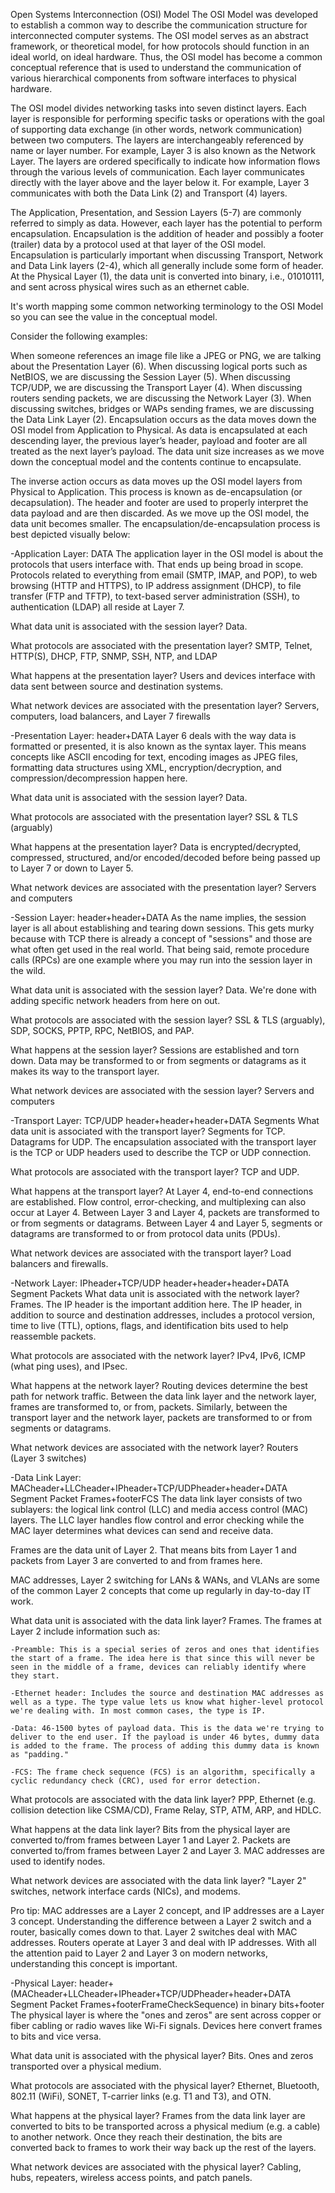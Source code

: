 Open Systems Interconnection (OSI) Model
The OSI Model was developed to establish a common way to describe the communication structure for interconnected computer systems. The OSI model serves as an abstract framework, or theoretical model, for how protocols should function in an ideal world, on ideal hardware. Thus, the OSI model has become a common conceptual reference that is used to understand the communication of various hierarchical components from software interfaces to physical hardware.

The OSI model divides networking tasks into seven distinct layers. Each layer is responsible for performing specific tasks or operations with the goal of supporting data exchange (in other words, network communication) between two computers. The layers are interchangeably referenced by name or layer number. For example, Layer 3 is also known as the Network Layer. The layers are ordered specifically to indicate how information flows through the various levels of communication. Each layer communicates directly with the layer above and the layer below it. For example, Layer 3 communicates with both the Data Link (2) and Transport (4) layers.

The Application, Presentation, and Session Layers (5-7) are commonly referred to simply as data. However, each layer has the potential to perform encapsulation. Encapsulation is the addition of header and possibly a footer (trailer) data by a protocol used at that layer of the OSI model. Encapsulation is particularly important when discussing Transport, Network and Data Link layers (2-4), which all generally include some form of header. At the Physical Layer (1), the data unit is converted into binary, i.e., 01010111, and sent across physical wires such as an ethernet cable.  

It's worth mapping some common networking terminology to the OSI Model so you can see the value in the conceptual model.

Consider the following examples: 

When someone references an image file like a JPEG or PNG, we are talking about the Presentation Layer (6). 
When discussing logical ports such as NetBIOS, we are discussing the Session Layer (5).
When discussing TCP/UDP, we are discussing the Transport Layer (4).
When discussing routers sending packets, we are discussing the Network Layer (3). 
When discussing switches, bridges or WAPs sending frames, we are discussing the Data Link Layer (2). 
Encapsulation occurs as the data moves down the OSI model from Application to Physical. As data is encapsulated at each descending layer, the previous layer’s header, payload and footer are all treated as the next layer’s payload. The data unit size increases as we move down the conceptual model and the contents continue to encapsulate.  
 
The inverse action occurs as data moves up the OSI model layers from Physical to Application. This process is known as de-encapsulation  (or decapsulation). The header and footer are used to properly interpret the data payload and are then discarded. As we move up the OSI model, the data unit becomes smaller. The encapsulation/de-encapsulation process is best depicted visually below: 

 -Application Layer:
  DATA
  The application layer in the OSI model is about the protocols that users interface with. That ends up being broad in scope. Protocols related to everything from email (SMTP, IMAP, and POP), to web browsing (HTTP and HTTPS), to IP address assignment (DHCP), to file transfer (FTP and TFTP), to text-based server administration (SSH), to authentication (LDAP) all reside at Layer 7.

  What data unit is associated with the session layer? Data.

  What protocols are associated with the presentation layer? SMTP, Telnet, HTTP(S), DHCP, FTP, SNMP, SSH, NTP, and LDAP

  What happens at the presentation layer? Users and devices interface with data sent between source and destination systems.

  What network devices are associated with the presentation layer? Servers, computers, load balancers, and Layer 7 firewalls
 
 
 
 -Presentation Layer:
  header+DATA
  Layer 6 deals with the way data is formatted or presented, it is also known as the syntax layer. This means concepts like ASCII encoding for text, encoding images as JPEG files, formatting data structures using XML, encryption/decryption, and compression/decompression happen here.

  What data unit is associated with the session layer? Data.

  What protocols are associated with the presentation layer? SSL & TLS (arguably)

  What happens at the presentation layer? Data is encrypted/decrypted, compressed, structured, and/or encoded/decoded before being passed up to Layer 7 or down to Layer 5.

  What network devices are associated with the presentation layer? Servers and computers
  
  
  

 -Session Layer:
  header+header+DATA
  As the name implies, the session layer is all about establishing and tearing down sessions. This gets murky because with TCP there is already a concept of "sessions" and those are what often get used in the real world. That being said, remote procedure calls (RPCs) are one example where you may run into the session layer in the wild.

  What data unit is associated with the session layer? Data. We're done with adding specific network headers from here on out.

  What protocols are associated with the session layer? SSL & TLS (arguably), SDP, SOCKS, PPTP, RPC, NetBIOS, and PAP.

  What happens at the session layer? Sessions are established and torn down. Data may be transformed to or from segments or datagrams as it makes its way to the transport layer.

  What network devices are associated with the session layer? Servers and computers
  
  


 -Transport Layer:
  TCP/UDP header+header+header+DATA Segments
  What data unit is associated with the transport layer? Segments for TCP. Datagrams for UDP. The encapsulation associated with the transport layer is the TCP or UDP headers used to describe the TCP or UDP connection.

  What protocols are associated with the transport layer? TCP and UDP.

  What happens at the transport layer? At Layer 4, end-to-end connections are established. Flow control, error-checking, and multiplexing can also occur at Layer 4. Between Layer 3 and Layer 4, packets are transformed to or from segments or datagrams. Between Layer 4 and Layer 5, segments or datagrams are transformed to or from protocol data units (PDUs).

  What network devices are associated with the transport layer? Load balancers and firewalls.





 -Network Layer:
  IPheader+TCP/UDP header+header+header+DATA Segment Packets
  What data unit is associated with the network layer? Frames. The IP header is the important addition here. The IP header, in addition to source and destination addresses, includes a protocol version, time to live (TTL), options, flags, and identification bits used to help reassemble packets.

  What protocols are associated with the network layer? IPv4, IPv6, ICMP (what ping uses), and IPsec.

  What happens at the network layer? Routing devices determine the best path for network traffic. Between the data link layer and the network layer, frames are transformed to, or from, packets. Similarly, between the transport layer and the network layer, packets are transformed to or from segments or datagrams.

  What network devices are associated with the network layer? Routers (Layer 3 switches)
 
 
 
 -Data Link Layer:
  MACheader+LLCheader+IPheader+TCP/UDPheader+header+DATA Segment Packet Frames+footerFCS
  The data link layer consists of two sublayers: the logical link control (LLC) and media access control (MAC) layers. The LLC layer handles flow control and error checking while the MAC layer determines what devices can send and receive data.

  Frames are the data unit of Layer 2. That means bits from Layer 1 and packets from Layer 3 are converted to and from frames here.

  MAC addresses, Layer 2 switching for LANs & WANs, and VLANs are some of the common Layer 2 concepts that come up regularly in day-to-day IT work.

  What data unit is associated with the data link layer? Frames. The frames at Layer 2 include information such as:

    -Preamble: This is a special series of zeros and ones that identifies the start of a frame. The idea here is that since this will never be seen in the middle of a frame, devices can reliably identify where they start.

    -Ethernet header: Includes the source and destination MAC addresses as well as a type. The type value lets us know what higher-level protocol we're dealing with. In most common cases, the type is IP.

    -Data: 46-1500 bytes of payload data. This is the data we're trying to deliver to the end user. If the payload is under 46 bytes, dummy data is added to the frame. The process of adding this dummy data is known as "padding."

    -FCS: The frame check sequence (FCS) is an algorithm, specifically a cyclic redundancy check (CRC), used for error detection.

  What protocols are associated with the data link layer? PPP, Ethernet (e.g. collision detection like CSMA/CD), Frame Relay, STP, ATM, ARP, and HDLC.

  What happens at the data link layer? Bits from the physical layer are converted to/from frames between Layer 1 and Layer 2. Packets are converted to/from frames between Layer 2 and Layer 3. MAC addresses are used to identify nodes.

  What network devices are associated with the data link layer? "Layer 2" switches, network interface cards (NICs), and modems.

  Pro tip: MAC addresses are a Layer 2 concept, and IP addresses are a Layer 3 concept. Understanding the difference between a Layer 2 switch and a router, basically comes down to that. Layer 2 switches deal with MAC addresses. Routers operate at Layer 3 and deal with IP addresses. With all the attention paid to Layer 2 and Layer 3 on modern networks, understanding this concept is important.
  
  
  
  
  
 -Physical Layer:
  header+(MACheader+LLCheader+IPheader+TCP/UDPheader+header+DATA Segment Packet Frames+footerFrameCheckSequence) in binary bits+footer
  The physical layer is where the "ones and zeros" are sent across copper or fiber cabling or radio waves like Wi-Fi signals. Devices here convert frames to bits and vice versa.

  What data unit is associated with the physical layer? Bits. Ones and zeros transported over a physical medium.

  What protocols are associated with the physical layer? Ethernet, Bluetooth, 802.11 (WiFi), SONET, T-carrier links (e.g. T1 and T3), and OTN.

  What happens at the physical layer? Frames from the data link layer are converted to bits to be transported across a physical medium (e.g. a cable) to another network. Once they reach their destination, the bits are converted back to frames to work their way back up the rest of the layers.

  What network devices are associated with the physical layer? Cabling, hubs, repeaters, wireless access points, and patch panels.


